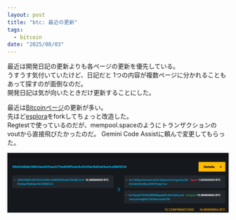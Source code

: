 ```yaml
---
layout: post
title: "btc: 最近の更新"
tags:
  - bitcoin
date: "2025/08/03"
---
```


最近は開発日記の更新よりも各ページの更新を優先している。  
うすうす気付いていたけど、日記だと 1つの内容が複数ページに分かれることもあって探すのが面倒なのだ。  
開発日記は気が向いたときだけ更新することにした。

最近は[Bitcoinページ](/bitcoin/index.html)の更新が多い。  
先ほど[esplora](https://blog.hirokuma.work/bitcoin/tools/esplora.html#%E3%81%9D%E3%81%AE%E4%BB%96)をforkしてちょっと改造した。  
Regtestで使っているのだが、mempool.spaceのようにトランザクションのvoutから直接飛びたかったのだ。
Gemini Code Assistに頼んで変更してもらった。

![image](images/20250803a-1.png)

